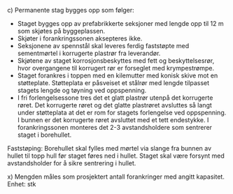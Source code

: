 c) Permanente stag bygges opp som følger:
-  Staget bygges opp av prefabrikkerte seksjoner med lengde opp til 12 m som skjøtes på byggeplassen.
-  Skjøter i forankringssonen aksepteres ikke.
-  Seksjonene av spennstål skal leveres ferdig faststøpte med sementmørtel i korrugerte plastrør fra leverandør.
-  Skjøtene av staget korrosjonsbeskyttes med fett og beskyttelsesrør, hvor overgangene til korrugert rør er forseglet med krympestrømpe.
-  Staget forankres i toppen med en kilemutter med konisk skive mot en støtteplate. Støtteplata er påsveiset et stålrør med lengde tilpasset stagets lengde og tøyning ved oppspenning.
-  I fri forlengelsessone tres det et glatt plastrør utenpå det korrugerte røret. Det korrugerte røret og det glatte plastrøret avsluttes så langt under støtteplata at det er rom for stagets forlengelse ved oppspenning. I bunnen er det korrugerte røret avsluttet med et tett endestykke. I forankringssonen monteres det 2-3 avstandsholdere som sentrerer staget i borehullet.

Faststøping:
Borehullet skal fylles med mørtel via slange fra bunnen av hullet til topp hull før staget føres ned i hullet. Staget skal være forsynt med avstandsholder for å sikre sentrering i hullet.

x) Mengden måles som prosjektert antall forankringer med angitt kapasitet. Enhet: stk

